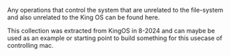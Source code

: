 Any operations that control the system that are unrelated to the file-system and also unrelated to the King OS can be found here.

This collection was extracted from KingOS in 8-2024 and can maybe be used as an example or starting point to build something for this usecase of controlling mac.
